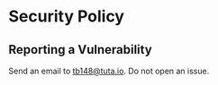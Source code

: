 # Security Policy

## Reporting a Vulnerability

Send an email to tb148@tuta.io. Do not open an issue.
